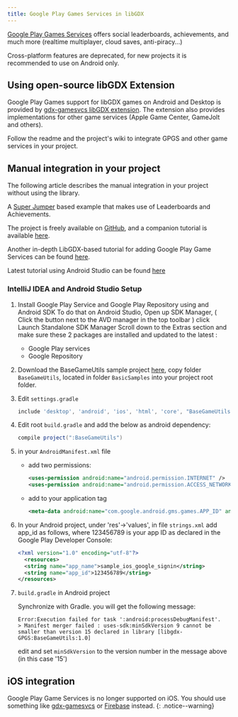 ```yaml
---
title: Google Play Games Services in libGDX
---
```

[Google Play Games Services](https://developers.google.com/games/services/) offers social leaderboards, achievements, and much more (realtime multiplayer, cloud saves, anti-piracy...)

Cross-platform features are deprecated, for new projects it is recommended to use on Android only.

## Using open-source libGDX Extension
Google Play Games support for libGDX games on Android and Desktop is provided by [gdx-gamesvcs libGDX extension](https://github.com/MrStahlfelge/gdx-gamesvcs). The extension also provides implementations for other game services (Apple Game Center, GameJolt and others).

Follow the readme and the project's wiki to integrate GPGS and other game services in your project.

## Manual integration in your project

The following article describes the manual integration in your project without using the library.

A [Super Jumper](https://github.com/libgdx/libgdx-demo-superjumper) based example that makes use of Leaderboards and Achievements.

The project is freely available on [GitHub](https://github.com/TheInvader360/libgdx-gameservices-tutorial), and a companion tutorial is available [here](https://theinvader360.blogspot.co.uk/2013/10/google-play-game-services-tutorial-example.html).

Another in-depth LibGDX-based tutorial for adding Google Play Game Services can be found [here](https://fortheloss.org/tutorial-set-up-google-services-with-libgdx/).

Latest tutorial using Android Studio can be found [here](https://chandruscm.wordpress.com/2015/12/30/how-to-setup-google-play-game-services-in-libgdx-using-android-studio/)

### IntelliJ IDEA and Android Studio Setup

1. Install Google Play Service and Google Play Repository using and Android SDK
   To do that on Android Studio, Open up SDK Manager, ( Click the button next to the AVD manager in the top toolbar ) click Launch Standalone SDK Manager
   Scroll down to the Extras section and make sure these 2 packages are installed and updated to the latest :
   * Google Play services
   * Google Repository
2. Download the BaseGameUtils sample project [here](https://github.com/playgameservices/android-basic-samples), copy folder `BaseGameUtils`, located in folder `BasicSamples` into your project root folder.
3. Edit `settings.gradle`
   ```groovy
   include 'desktop', 'android', 'ios', 'html', 'core', "BaseGameUtils"
   ```
4. Edit root `build.gradle` and add the below as android dependency:
   ```groovy
   compile project(":BaseGameUtils")
   ```
5. in your `AndroidManifest.xml` file
   * add two permissions:
      ```xml
      <uses-permission android:name="android.permission.INTERNET" />
      <uses-permission android:name="android.permission.ACCESS_NETWORK_STATE" />
      ```
   * add to your application tag
      ```xml
      <meta-data android:name="com.google.android.gms.games.APP_ID" android:value="@string/app_id" />
      ```
6. In your Android project, under 'res'->'values', in file `strings.xml` add app_id as follows, where 123456789 is your app ID as declared in the Google Play Developer Console:
   ```xml
   <?xml version="1.0" encoding="utf-8"?>
     <resources>
     <string name="app_name">sample_ios_google_signin</string>
     <string name="app_id">123456789</string>
   </resources>
   ```

7. `build.gradle` in Android project

   Synchronize with Gradle. you will get the following message:
   ```
   Error:Execution failed for task ':android:processDebugManifest'.
   > Manifest merger failed : uses-sdk:minSdkVersion 9 cannot be smaller than version 15 declared in library [libgdx-GPGS:BaseGameUtils:1.0]
   ```

   edit and set `minSdkVersion` to the version number in the message above (in this case '15')

## iOS integration

Google Play Game Services is no longer supported on iOS. You should use something like [gdx-gamesvcs](https://github.com/MrStahlfelge/gdx-gamesvcs) or [Firebase](/wiki/third-party/firebase-in-libgdx) instead.
{: .notice--warning}
